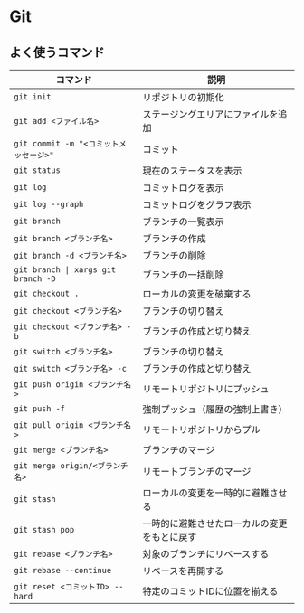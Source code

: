 # Git

## よく使うコマンド

| コマンド | 説明 |
| --- | --- |
| `git init` | リポジトリの初期化 |
| `git add <ファイル名>` | ステージングエリアにファイルを追加 |
| `git commit -m "<コミットメッセージ>"` | コミット |
| `git status` | 現在のステータスを表示 |
| `git log` | コミットログを表示 |
| `git log --graph` | コミットログをグラフ表示 |
| `git branch` | ブランチの一覧表示 |
| `git branch <ブランチ名>` | ブランチの作成 |
| `git branch -d <ブランチ名>` | ブランチの削除 |
| `git branch \| xargs git branch -D` | ブランチの一括削除 |
| `git checkout .` | ローカルの変更を破棄する |
| `git checkout <ブランチ名>` | ブランチの切り替え |
| `git checkout <ブランチ名> -b` | ブランチの作成と切り替え |
| `git switch <ブランチ名>` | ブランチの切り替え |
| `git switch <ブランチ名> -c` | ブランチの作成と切り替え |
| `git push origin <ブランチ名>` | リモートリポジトリにプッシュ |
| `git push -f` | 強制プッシュ（履歴の強制上書き） |
| `git pull origin <ブランチ名>` | リモートリポジトリからプル |
| `git merge <ブランチ名>` | ブランチのマージ |
| `git merge origin/<ブランチ名>` | リモートブランチのマージ |
| `git stash` | ローカルの変更を一時的に避難させる |
| `git stash pop` | 一時的に避難させたローカルの変更をもとに戻す |
| `git rebase <ブランチ名>` | 対象のブランチにリベースする |
| `git rebase --continue` | リベースを再開する |
| `git reset <コミットID> --hard` | 特定のコミットIDに位置を揃える |
